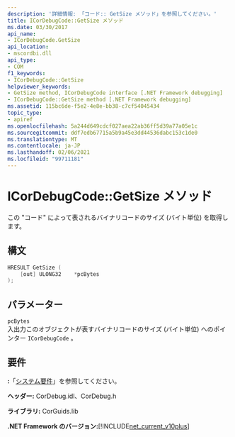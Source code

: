 ```yaml
---
description: '詳細情報: 「コード:: GetSize メソッド」を参照してください。'
title: ICorDebugCode::GetSize メソッド
ms.date: 03/30/2017
api_name:
- ICorDebugCode.GetSize
api_location:
- mscordbi.dll
api_type:
- COM
f1_keywords:
- ICorDebugCode::GetSize
helpviewer_keywords:
- GetSize method, ICorDebugCode interface [.NET Framework debugging]
- ICorDebugCode::GetSize method [.NET Framework debugging]
ms.assetid: 115bc6de-f5e2-4e8e-bb38-c7cf54045434
topic_type:
- apiref
ms.openlocfilehash: 5a244d649cdcf027aea22ab36ff5d39a77a05e1c
ms.sourcegitcommit: ddf7edb67715a5b9a45e3dd44536dabc153c1de0
ms.translationtype: MT
ms.contentlocale: ja-JP
ms.lasthandoff: 02/06/2021
ms.locfileid: "99711181"
---
```

# <a name="icordebugcodegetsize-method"></a>ICorDebugCode::GetSize メソッド

この "コード" によって表されるバイナリコードのサイズ (バイト単位) を取得します。

## <a name="syntax"></a>構文

```cpp
HRESULT GetSize (
    [out] ULONG32    *pcBytes
);
```

## <a name="parameters"></a>パラメーター

`pcBytes`  
入出力このオブジェクトが表すバイナリコードのサイズ (バイト単位) へのポインター `ICorDebugCode` 。

## <a name="requirements"></a>要件

**:**「[システム要件](../../get-started/system-requirements.md)」を参照してください。

**ヘッダー:** CorDebug.idl、CorDebug.h

**ライブラリ:** CorGuids.lib

**.NET Framework のバージョン:**[!INCLUDE[net_current_v10plus](../../../../includes/net-current-v10plus-md.md)]

